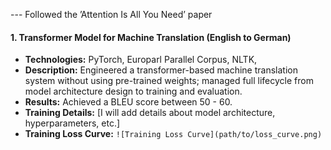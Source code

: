 --- Followed the ’Attention Is All You Need’ paper
#### 1. Transformer Model for Machine Translation (English to German)
- **Technologies:** PyTorch, Europarl Parallel Corpus, NLTK, 
- **Description:** Engineered a transformer-based machine translation system without using pre-trained weights; managed full lifecycle from model architecture design to training and evaluation.
- **Results:** Achieved a BLEU score between 50 - 60.
- **Training Details:** [I will add details about model architecture, hyperparameters, etc.]
- **Training Loss Curve:** `![Training Loss Curve](path/to/loss_curve.png)`
